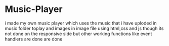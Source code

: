 # Music-Player
i made my own music player which uses the music that i have uploded in music folder toplay and images in image file using html,css and js though its not done on the responsive side but other working functions like event handlers are done are done
